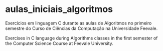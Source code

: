 # aulas_iniciais_algoritmos
Exercícios em linguagem C durante as aulas de Algoritmos no primeiro semestre do Curso de Ciências da Computação na Universidade Feevale.

Exercises in C language during Algorithms classes in the first semester of the Computer Science Course at Feevale University.
